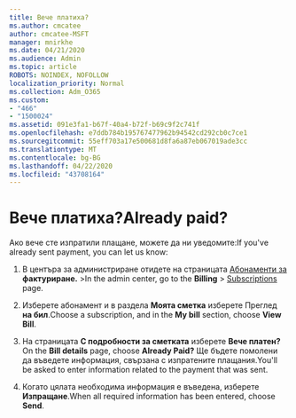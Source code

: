 ```yaml
---
title: Вече платиха?
ms.author: cmcatee
author: cmcatee-MSFT
manager: mnirkhe
ms.date: 04/21/2020
ms.audience: Admin
ms.topic: article
ROBOTS: NOINDEX, NOFOLLOW
localization_priority: Normal
ms.collection: Adm_O365
ms.custom:
- "466"
- "1500024"
ms.assetid: 091e3fa1-b67f-40a4-b72f-b69c9f2c741f
ms.openlocfilehash: e7ddb784b195767477962b94542cd292cb0c7ce1
ms.sourcegitcommit: 55eff703a17e500681d8fa6a87eb067019ade3cc
ms.translationtype: MT
ms.contentlocale: bg-BG
ms.lasthandoff: 04/22/2020
ms.locfileid: "43708164"
---
```

# <a name="already-paid"></a><span data-ttu-id="a5aec-102">Вече платиха?</span><span class="sxs-lookup"><span data-stu-id="a5aec-102">Already paid?</span></span>

<span data-ttu-id="a5aec-103">Ако вече сте изпратили плащане, можете да ни уведомите:</span><span class="sxs-lookup"><span data-stu-id="a5aec-103">If you've already sent payment, you can let us know:</span></span>
  
1. <span data-ttu-id="a5aec-104">В центъра за администриране отидете на страницата [Абонаменти за](https://go.microsoft.com/fwlink/p/?linkid=842054) **фактуриране.** \></span><span class="sxs-lookup"><span data-stu-id="a5aec-104">In the admin center, go to the **Billing** \> [Subscriptions](https://go.microsoft.com/fwlink/p/?linkid=842054) page.</span></span>

2. <span data-ttu-id="a5aec-105">Изберете абонамент и в раздела **Моята сметка** изберете Преглед **на бил**.</span><span class="sxs-lookup"><span data-stu-id="a5aec-105">Choose a subscription, and in the **My bill** section, choose **View Bill**.</span></span>

3. <span data-ttu-id="a5aec-106">На страницата **С подробности за сметката** изберете **Вече платен?**</span><span class="sxs-lookup"><span data-stu-id="a5aec-106">On the **Bill details** page, choose **Already Paid?**</span></span> <span data-ttu-id="a5aec-107">Ще бъдете помолени да въведете информация, свързана с изпратените плащания.</span><span class="sxs-lookup"><span data-stu-id="a5aec-107">You'll be asked to enter information related to the payment that was sent.</span></span>

4. <span data-ttu-id="a5aec-108">Когато цялата необходима информация е въведена, изберете **Изпращане**.</span><span class="sxs-lookup"><span data-stu-id="a5aec-108">When all required information has been entered, choose **Send**.</span></span>